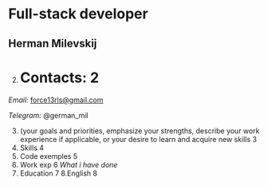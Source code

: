 # Full-stack developer
## Herman Milevskij


2. # Contacts: 2
*Email:*
force13rls@gmail.com

*Telegram:*
@german_mil

3. (your goals and priorities, emphasize your strengths, describe your work experience if applicable, or your desire to learn and acquire new skills 3
4. Skills 4 
5. Code exemples 5
6. Work exp 6
*What i have done*
7. Education 7
8.English 8 
